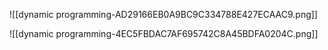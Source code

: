 
![[dynamic programming-AD29166EB0A9BC9C334788E427ECAAC9.png]]

![[dynamic programming-4EC5FBDAC7AF695742C8A45BDFA0204C.png]]
